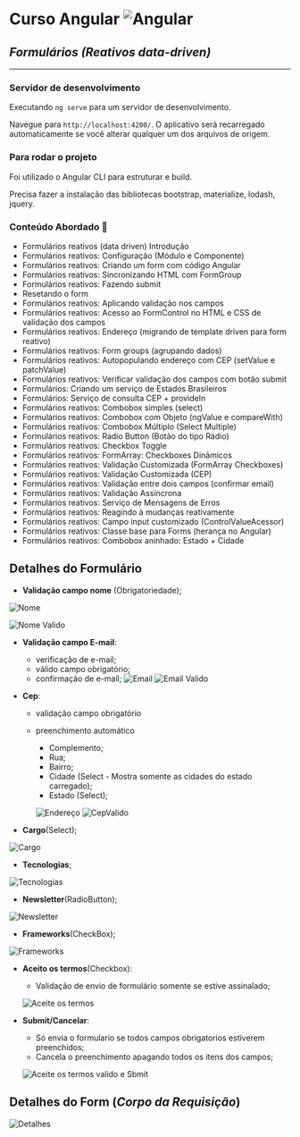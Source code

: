 # Curso Angular ![Angular](https://cdn-images-1.medium.com/max/45/1*nbJ41jD1-r2Oe6FsLjKaOg@2x.png)


## _Formulários (Reativos data-driven)_

----------

### Servidor de desenvolvimento

Executando `ng serve` para um servidor de desenvolvimento.

Navegue para `http://localhost:4200/`. O aplicativo será recarregado automaticamente se você alterar qualquer um dos arquivos de origem.

### Para rodar o projeto

Foi utilizado o Angular CLI para estruturar e build.

Precisa fazer a instalação das bibliotecas bootstrap, materialize, lodash, jquery.

### Conteúdo Abordado 📃

-   Formulários reativos (data driven) Introdução
-   Formulários reativos: Configuração (Módulo e Componente)
-   Formulários reativos: Criando um form com código Angular    
-   Formulários reativos: Sincronizando HTML com FormGroup    
-   Formulários reativos: Fazendo submit    
-   Resetando o form    
-   Formulários reativos: Aplicando validação nos campos    
-   Formulários reativos: Acesso ao FormControl no HTML e CSS de validação dos campos    
-   Formulários reativos: Endereço (migrando de template driven para form reativo)    
-   Formulários reativos: Form groups (agrupando dados)    
-   Formulários reativos: Autopopulando endereço com CEP (setValue e patchValue)    
-   Formulários reativos: Verificar validação dos campos com botão submit    
-   Formulários: Criando um serviço de Estados Brasileiros    
-   Formulários: Serviço de consulta CEP + provideIn    
-   Formulários reativos: Combobox simples (select)    
-   Formulários reativos: Combobox com Objeto (ngValue e compareWith)    
-   Formulários reativos: Combobox Múltiplo (Select Multiple)    
-   Formulários reativos: Radio Button (Botão do tipo Rádio)    
-   Formulários reativos: Checkbox Toggle    
-   Formulários reativos: FormArray: Checkboxes Dinâmicos    
-   Formulários reativos: Validação Customizada (FormArray Checkboxes)    
-   Formulários reativos: Validação Customizada (CEP)    
-   Formulários reativos: Validação entre dois campos (confirmar email)    
-   Formulários reativos: Validação Assíncrona    
-   Formulários reativos: Serviço de Mensagens de Erros    
-   Formulários reativos: Reagindo à mudanças reativamente    
-   Formulários reativos: Campo input customizado (ControlValueAcessor)    
-   Formulários reativos: Classe base para Forms (herança no Angular)    
-   Formulários reativos: Combobox aninhado: Estado + Cidade

## Detalhes do Formulário

- **Validação campo nome** (Obrigatoriedade);

![Nome](https://user-images.githubusercontent.com/35903451/142417453-a85f4273-be16-41e9-a067-c455acc500b2.png)

![Nome Valido](https://user-images.githubusercontent.com/35903451/142417829-6fea1fc5-8861-4e96-8f45-9d4a7be95d7d.png)

- **Validação campo E-mail**: 
    - verificação de e-mail; 
    - válido campo obrigatório;
    - confirmação de e-mail; 
    ![Email](https://user-images.githubusercontent.com/35903451/142417970-18a0caef-571a-4485-9a29-a3c6a7e188a8.png)
   ![Email Valido](https://user-images.githubusercontent.com/35903451/142418010-9156176f-a3d2-4f26-a7a6-56a0df809417.png)
    
- **Cep**:   
  - validação campo obrigatório 
  - preenchimento automático
     - Complemento;
     - Rua;
     - Bairro;
     - Cidade (Select - Mostra somente as cidades do estado carregado);	
     - Estado (Select);
     
     ![Endereço](https://user-images.githubusercontent.com/35903451/142418058-4b90483d-92bd-43ca-a4fa-25021f3bbc67.png)
     ![CepValido](https://user-images.githubusercontent.com/35903451/142418099-14c4c42a-4576-49c2-ab69-9b740866d882.png)
  
- **Cargo**(Select);

![Cargo](https://user-images.githubusercontent.com/35903451/142418142-a61d9906-c67a-40e1-a334-00ec16731f72.png)

- **Tecnologias**;

![Tecnologias](https://user-images.githubusercontent.com/35903451/142418214-e921aebf-8752-4c91-a6c5-935e2bdaa4ad.png)

- **Newsletter**(RadioButton);

![Newsletter](https://user-images.githubusercontent.com/35903451/142418262-ee200e18-8e81-459e-a05b-7e3f7397c526.png)

- **Frameworks**(CheckBox);

![Frameworks](https://user-images.githubusercontent.com/35903451/142418379-291d5417-a526-4e03-8973-41a30885aa8b.png)

- **Aceito os termos**(Checkbox):
     - Validação de envio de formulário somente se estive assinalado;
     
     ![Aceite os termos](https://user-images.githubusercontent.com/35903451/142418432-bb932ec2-6f05-41ee-b3cb-1db72f005f1a.png)

- **Submit/Cancelar**:
     - Só envia o formulario se todos campos obrigatorios estiverem preenchidos;
     - Cancela o preenchimento apagando todos os itens dos campos;
     
     ![Aceite os termos valido e Sbmit](https://user-images.githubusercontent.com/35903451/142418920-6b754c37-44a8-459e-a917-19ef1cd5b660.png)
           
     
## Detalhes do Form (_Corpo da Requisição_)

![Detalhes](https://user-images.githubusercontent.com/35903451/142418965-b01ab241-a2f4-4cde-b122-08dba43adc31.png)
